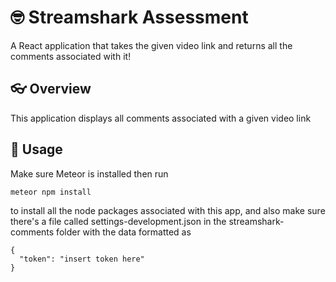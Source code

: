 # 🤓 Streamshark Assessment

A React application that takes the given video link and returns all the comments associated with it!

## 👓 Overview

This application displays all comments associated with a given video link

## 🔨 Usage

Make sure Meteor is installed then run

```
meteor npm install
```

to install all the node packages associated with this app, and also make sure there's a file called settings-development.json in the streamshark-comments folder with the data formatted as

```
{
  "token": "insert token here"
}
```

